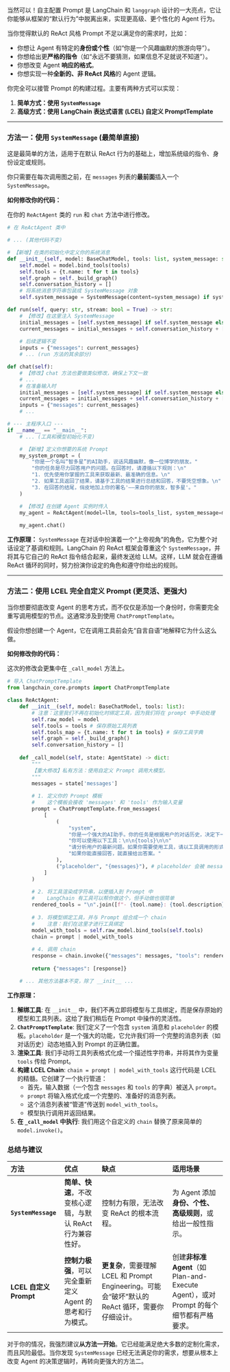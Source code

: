 当然可以！自主配置 Prompt 是 LangChain 和 `langgraph` 设计的一大亮点，它让你能够从框架的“默认行为”中脱离出来，实现更高级、更个性化的 Agent 行为。

当你觉得默认的 ReAct 风格 Prompt 不足以满足你的需求时，比如：
*   你想让 Agent 有特定的**身份或个性**（如“你是一个风趣幽默的旅游向导”）。
*   你想给出更**严格的指令**（如“永远不要猜测，如果信息不足就说不知道”）。
*   你想改变 Agent **响应的格式**。
*   你想实现一种**全新的、非 ReAct 风格**的 Agent 逻辑。

你完全可以接管 Prompt 的构建过程。主要有两种方式可以实现：

1.  **简单方式：使用 `SystemMessage`**
2.  **高级方式：使用 LangChain 表达式语言 (LCEL) 自定义 PromptTemplate**

---

### **方法一：使用 `SystemMessage` (最简单直接)**

这是最简单的方法，适用于在默认 ReAct 行为的基础上，增加系统级的指令、身份设定或规则。

你只需要在每次调用图之前，在 `messages` 列表的**最前面**插入一个 `SystemMessage`。

**如何修改你的代码：**

在你的 `ReActAgent` 类的 `run` 和 `chat` 方法中进行修改。

```python
# 在 ReActAgent 类中

# ... (其他代码不变)

# 【新增】在类的初始化中定义你的系统消息
def __init__(self, model: BaseChatModel, tools: list, system_message: str | None = None):
    self.model = model.bind_tools(tools)
    self.tools = {t.name: t for t in tools}
    self.graph = self._build_graph()
    self.conversation_history = []
    # 将系统消息字符串包装成 SystemMessage 对象
    self.system_message = SystemMessage(content=system_message) if system_message is not None else None

def run(self, query: str, stream: bool = True) -> str:
    # 【修改】在这里注入 SystemMessage
    initial_messages = [self.system_message] if self.system_message else []
    current_messages = initial_messages + self.conversation_history + [HumanMessage(content=query)]
    
    # 后续逻辑不变
    inputs = {"messages": current_messages}
    # ... (run 方法的其余部分)

def chat(self):
    # 【修改】chat 方法也要做类似修改，确保上下文一致
    # ...
    # 在准备输入时
    initial_messages = [self.system_message] if self.system_message else []
    current_messages = initial_messages + self.conversation_history + [HumanMessage(content=user_input)]
    inputs = {"messages": current_messages}
    # ...

# --- 主程序入口 ---
if __name__ == "__main__":
    # ... (工具和模型初始化不变)

    # 【新增】定义你想要的系统 Prompt
    my_system_prompt = (
        "你是一个名叫“智多星”的AI助手，说话风趣幽默，像一位博学的朋友。"
        "你的任务是尽力回答用户的问题。在回答时，请遵循以下规则：\n"
        "1. 优先使用你掌握的工具来获取最新、最准确的信息。\n"
        "2. 如果工具返回了结果，请基于工具的结果进行总结和回答，不要凭空想象。\n"
        "3. 在回答的结尾，俏皮地加上你的署名'——来自你的朋友，智多星'。"
    )

    # 【修改】在创建 Agent 实例时传入
    my_agent = ReActAgent(model=llm, tools=tools_list, system_message=my_system_prompt)
    
    my_agent.chat()
```

**工作原理：**
`SystemMessage` 在对话中扮演着一个“上帝视角”的角色，它为整个对话设定了基调和规则。LangChain 的 ReAct 框架会尊重这个 `SystemMessage`，并将其与它自己的 ReAct 指令结合起来，最终发送给 LLM。这样，LLM 就会在遵循 ReAct 循环的同时，努力扮演你设定的角色和遵守你给出的规则。

---

### **方法二：使用 LCEL 完全自定义 Prompt (更灵活、更强大)**

当你想要彻底改变 Agent 的思考方式，而不仅仅是添加一个身份时，你需要完全重写调用模型的节点。这通常涉及到使用 `ChatPromptTemplate`。

假设你想创建一个 Agent，它在调用工具前会先“自言自语”地解释它为什么这么做。

**如何修改你的代码：**

这次的修改会更集中在 `_call_model` 方法上。

```python
# 导入 ChatPromptTemplate
from langchain_core.prompts import ChatPromptTemplate

class ReActAgent:
    def __init__(self, model: BaseChatModel, tools: list):
        # 注意：这里我们不再在初始化时绑定工具，因为我们将在 prompt 中手动处理
        self.raw_model = model 
        self.tools = tools # 保存原始工具列表
        self.tools_map = {t.name: t for t in tools} # 保存工具字典
        self.graph = self._build_graph()
        self.conversation_history = []
    
    def _call_model(self, state: AgentState) -> dict:
        """
        【重大修改】私有方法：使用自定义 Prompt 调用大模型。
        """
        messages = state['messages']
        
        # 1. 定义你的 Prompt 模板
        #    这个模板会接收 'messages' 和 'tools' 作为输入变量
        prompt = ChatPromptTemplate.from_messages(
            [
                (
                    "system",
                    "你是一个强大的AI助手。你的任务是根据用户的对话历史，决定下一步是直接回答还是使用工具。\n"
                    "你可以使用以下工具：\n\n{tools}\n\n"
                    "请分析用户的最新问题。如果你需要使用工具，请以工具调用的形式回应。"
                    "如果你能直接回答，就直接给出答案。"
                ),
                ("placeholder", "{messages}"), # placeholder 会被 messages 列表替换
            ]
        )
        
        # 2. 将工具渲染成字符串，以便插入到 Prompt 中
        #    LangChain 有工具可以帮你做这个，但手动做也很简单
        rendered_tools = "\n".join([f"- {tool.name}: {tool.description}" for tool in self.tools])
        
        # 3. 将模型绑定工具，并与 Prompt 组合成一个 chain
        #    注意：我们在这里才进行工具绑定
        model_with_tools = self.raw_model.bind_tools(self.tools)
        chain = prompt | model_with_tools
        
        # 4. 调用 chain
        response = chain.invoke({"messages": messages, "tools": rendered_tools})
        
        return {"messages": [response]}

    # ... 其他方法基本不变，除了 __init__ ...
```

**工作原理：**

1.  **解绑工具**: 在 `__init__` 中，我们不再立即将模型与工具绑定，而是保存原始的模型和工具列表。这给了我们稍后在 Prompt 中操作的灵活性。
2.  **`ChatPromptTemplate`**: 我们定义了一个包含 `system` 消息和 `placeholder` 的模板。`placeholder` 是一个强大的功能，它允许我们将一个完整的消息列表（如对话历史）动态地插入到 Prompt 的正确位置。
3.  **渲染工具**: 我们手动将工具列表格式化成一个描述性字符串，并将其作为变量 `tools` 传给 Prompt。
4.  **构建 LCEL Chain**: `chain = prompt | model_with_tools` 这行代码是 LCEL 的精髓。它创建了一个执行管道：
    *   首先，输入数据（一个包含 `messages` 和 `tools` 的字典）被送入 `prompt`。
    *   `prompt` 将输入格式化成一个完整的、准备好的消息列表。
    *   这个消息列表被“管道”传送到 `model_with_tools`。
    *   模型执行调用并返回结果。
5.  **在 `_call_model` 中执行**: 我们用这个自定义的 `chain` 替换了原来简单的 `model.invoke()`。

### **总结与建议**

| 方法 | 优点 | 缺点 | 适用场景 |
| :--- | :--- | :--- | :--- |
| **`SystemMessage`** | **简单、快速**，不改变核心逻辑，与默认 ReAct 行为兼容性好。 | 控制力有限，无法改变 ReAct 的根本流程。 | 为 Agent 添加**身份、个性、高级规则**，或给出一般性指示。 |
| **LCEL 自定义 Prompt** | **控制力极强**，可以完全重新定义 Agent 的思考和行为模式。 | **更复杂**，需要理解 LCEL 和 Prompt Engineering。可能会“破坏”默认的 ReAct 循环，需要你仔细设计。 | 创建**非标准 Agent**（如 Plan-and-Execute Agent），或对 Prompt 的每个细节都有严格要求。 |

对于你的情况，我强烈建议**从方法一开始**。它已经能满足绝大多数的定制化需求，而且风险最低。当你发现 `SystemMessage` 已经无法满足你的需求，想要从根本上改变 Agent 的决策逻辑时，再转向更强大的方法二。